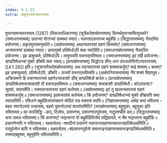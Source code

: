 ```yaml
---
index: 4.1.13
sutra: डाबुभाभ्यामन्यतरस्याम्

---
```

 बुभाभ्यामन्यतरस्याम् (1287) (विकल्पाधिकरणम्) (सूत्रैकदेशाक्षेपभाष्यम्) किमर्थमुभाभ्यामित्युच्यते? (समाधानभाष्यम्) उभाभ्यां योगाभ्यां डाब्यथा स्यात्। मन्नन्तादन्नन्ताच्च बहुव्रीहेः॥ (सिद्धान्तभाष्यम्) नैतदस्ति प्रयोजनम्। प्रकृतमुभयमनुवर्तते॥ (आक्षेपभाष्यम्) अथान्यतरस्यां ग्रहणं किमर्थम्? (समाधानभाष्यम्) अन्यतरस्यां डाब्यथा स्यात्। डापामुक्ते प्रतिषेधोऽपि यथा स्यादिति॥ (समाधानाक्षेपभाष्यम्) नैतदस्ति प्रयोजनम्। इह डाबुच्यते, प्रतिषेधोऽपि। तावुभावपि वचनाद्भविष्यतः॥ (समाधानभाष्यम्) इदं तर्हि प्रयोजनम् - डाप्प्रतिषेधाभ्यां मुक्ते ङीबपि यथा स्यात्॥ (प्रत्याक्षेपभाष्यम्) सिद्धोऽत्र ङीप्-अन उपधालोपिनोऽन्यतरस्याम् [[4.1.28]] इति॥ (सूत्रान्तरैकदेशाक्षेपभाष्यम्) अथ तदन्यतरस्यां ग्रहणं शक्यमकर्तुम्? बाढं शक्यम्॥ कथम्? इह डाबप्युच्यते, प्रतिषेधोऽपि, ङीबपि। तत्सर्वं वचनाद्भविष्यति॥ (आक्षेपनिरासभाष्यम्) नैवं शक्यं विज्ञातुम्। अक्रियमाणे हि तत्रान्यतरस्यां ग्रहणेऽनवकाशो ङीब् डाप्प्रतिषेधौ बाधेत॥ (प्रत्याक्षेपभाष्यम्) डाप्प्रतिषेधावप्यनवकाशौ तौ वचनाद्भविष्यतः॥ (समाधानभाष्यम्) सावकाशौ डाप्प्रतिषेधौ। कोऽवकाशः? सुपर्वा, चारुपर्वेति। तस्मादन्यतरस्यां ग्रहणं कर्तव्यम्॥ (आक्षेपभाष्यम्) इदं तु खल्वन्यतरस्यां ग्रहणं शक्यमकर्त्तुम्॥ (समाधानभाष्यम्) इदमप्यवश्यं कर्तव्यम्॥ किं प्रयोजनम्? डाप्प्रतिषेधाभ्यां मुक्ते ङीब्रावपि यथा स्यातामिति। रविधाने बहुव्रीहेरुपसंख्यानं चोदितं तन्न वक्तव्यं भवति॥ (जिज्ञासाभाष्यम्) अथेह कथं भवितव्यं - बहवः श्वानोऽस्यां रथ्यायाम्, बहवो युवानोऽस्यां शालांयामिति? (रूपाक्षेपभाष्यम्) बहूशूका, बहुयूका इति भवितव्यम्॥ का रूपसिद्धिः -डाप्, टिलोपः, प्रसारणम्, प्रसारणपरपूर्वत्वम्, नद्यृतश्चेति कप्॥ (सिद्धान्तभाष्यम्) कपा तावन्न भवितव्यम्॥ किं कारणम्? नद्यन्तानां यो बहुव्रीहिरित्येवं तद्विज्ञायते, न चैष नद्यन्तानां बहुव्रीहिः॥ प्रसारणेनापि न भवितव्यम्। वक्ष्यत्येतत् -श्वादीनां प्रसारणे नकारान्तग्रहणमनकारान्तप्रतिषेधार्थमिति॥ परपूर्वत्वेन चापि न भवितव्यम्। वक्ष्यत्येतत् -संप्रसारणपूर्वत्वे समानाङ्गग्रहणमसमानाङ्गप्रतिषेधार्थमिति॥ तस्माद्बहुश्वा, बहुयुवेति भवितव्यमिति॥ 